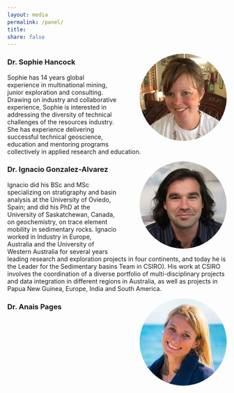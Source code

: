 ```yaml
---
layout: media
permalink: /panel/
title:
share: false
---
```


<style>
img {
    border-radius: 50%;
    height: 200px;}
</style>

<img src="../images/sophie.jpg" alt="Sophie" style="float: right; margin: 0px 0px 0px 50px;"/>

### Dr. Sophie Hancock

Sophie has 14 years global experience in multinational mining, junior exploration and consulting. Drawing on industry and collaborative experience, Sophie is interested in addressing the diversity of technical challenges of the resources industry. She has experience delivering successful technical geoscience, education and mentoring programs collectively in applied research and education.


<img src="../images/ignacio.jpg" alt="Ignacio" style="float: right; margin: 0px 0px 0px 50px;" />

### Dr. Ignacio Gonzalez-Alvarez

Ignacio did his BSc and MSc specializing on stratigraphy and basin analysis at the University of Oviedo, Spain; and did his PhD at the University of Saskatchewan, Canada, on geochemistry, on trace element mobility in sedimentary rocks. Ignacio worked in Industry in Europe, Australia and the University of Western Australia for several years leading research and exploration projects in four continents, and today he is the Leader for the Sedimentary basins Team in CSIRO). His work at CSIRO involves the coordination of a diverse portfolio of multi-disciplinary projects and data integration in different regions in Australia, as well as projects in Papua New Guinea, Europe, India and South America.

<img src="../images/anais.jpg" alt="Anais" style="float: right; margin: 0px 0px 0px 50px;" />

### Dr. Anais Pages
